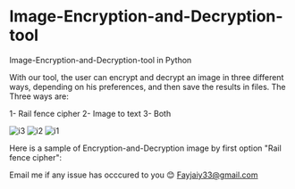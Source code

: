 # Image-Encryption-and-Decryption-tool

 Image-Encryption-and-Decryption-tool in Python

With our tool, the user can encrypt and decrypt an image in three different ways, depending on his preferences, and then save the results in files.
The Three ways are:

1- Rail fence cipher
2- Image to text
3- Both

![i3](https://user-images.githubusercontent.com/102144973/221696113-d9ce54df-ee1d-4039-8456-5efcc6f0015b.jpg)
![i2](https://user-images.githubusercontent.com/102144973/221696118-c7f51157-209d-4e4c-98e9-a4d15247df18.jpg)
![i1](https://user-images.githubusercontent.com/102144973/221696122-3953134b-51a1-4bc3-aaee-ddc1e50df59e.jpg)

Here is a sample of Encryption-and-Decryption image by first option "Rail fence cipher":



Email me if any issue has occcured to you 😊
Fayjaiy33@gmail.com


